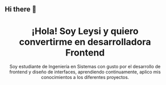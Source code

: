 ## Hi there 👋
<div align="center">
<h1 align="center">¡Hola! Soy Leysi y quiero convertirme en desarrolladora Frontend </h1>
</div>

<div align="center">
<p align="center">Soy estudiante de Ingeniería en Sistemas con gusto por el desarrollo de frontend y diseño de interfaces, aprendiendo continuamente, aplico mis conocimientos a los diferentes proyectos. </p>

<div align="center>
  
</div>
<!--
**lajpuac/lajpuac** is a ✨ _special_ ✨ repository because its `README.md` (this file) appears on your GitHub profile.

Here are some ideas to get you started:

- 🔭 I’m currently working on ...
- 🌱 I’m currently learning ...
- 👯 I’m looking to collaborate on ...
- 🤔 I’m looking for help with ...
- 💬 Ask me about ...
- 📫 How to reach me: ...
- 😄 Pronouns: ...
- ⚡ Fun fact: ...
-->

